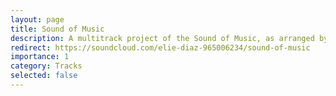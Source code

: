 ```yaml
---
layout: page
title: Sound of Music
description: A multitrack project of the Sound of Music, as arranged by David Wright for the International Champion Quartet "After Hours".
redirect: https://soundcloud.com/elie-diaz-965006234/sound-of-music
importance: 1
category: Tracks
selected: false
---
```

